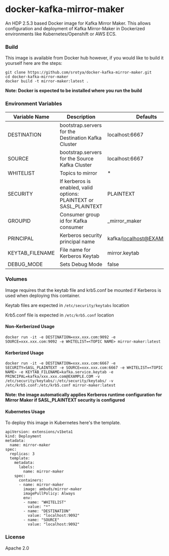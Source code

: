 # docker-kafka-mirror-maker

An HDP 2.5.3 based Docker image for Kafka Mirror Maker. This allows configuration and deployment of Kafka Mirror-Maker in Dockerized environments like Kubernetes/Openshift or AWS ECS.

### Build
This image is available from Docker hub however, if you would like to build it yourself here are the steps:

```
git clone https://github.com/srotya/docker-kafka-mirror-maker.git
cd docker-kafka-mirror-maker
docker build -t mirror-maker:latest .
```

**Note: Docker is expected to be installed where you run the build**

### Environment Variables
|    Variable Name    |                   Description                |   Defaults |
|---------------------|----------------------------------------------|------------|
|    DESTINATION      | bootstrap.servers for the Destination Kafka Cluster |localhost:6667|
|      SOURCE         | bootstrap.servers for the Source Kafka Cluster |localhost:6667|
|     WHITELIST       | Topics to mirror     | * |
|     SECURITY        | If kerberos is enabled, valid options: PLAINTEXT or SASL_PLAINTEXT | PLAINTEXT |
|     GROUPID         | Consumer group id for Kafka consumer | _mirror_maker |
|    PRINCIPAL        | Kerberos security principal name | kafka/localhost@EXAMPLE.COM |
|  KEYTAB_FILENAME    | File name for Kerberos Keytab | mirror.keytab |
|  DEBUG_MODE         | Sets Debug Mode | false |

### Volumes
Image requires that the keytab file and krb5.conf be mounted if Kerberos is used when deploying this container.

Keytab files are expected in ```/etc/security/keytabs``` location

Krb5.conf file is expected in ```/etc/krb5.conf``` location

#### Non-Kerberized Usage
```
docker run -it -e DESTINATION=xxx.xxx.com:9092 -e SOURCE=xxx.xxx.com:9092 -e WHITELIST=<TOPIC NAME> mirror-maker:latest
```

#### Kerberized Usage
```
docker run -it -e DESTINATION=xxx.xxx.com:6667 -e SECURITY=SASL_PLAINTEXT -e SOURCE=xxx.xxx.com:6667 -e WHITELIST=<TOPIC NAME> -e KEYTAB_FILENAME=kafka.service.keytab -e PRINCIPAL=kafka/xxx.xxx.com@EXAMPLE.COM -v /etc/security/keytabs/:/etc/security/keytabs/ -v /etc/krb5.conf:/etc/krb5.conf mirror-maker:latest
```

**Note: the image automatically applies Kerberos runtime configuration for Mirror Maker if SASL_PLAINTEXT security is configured**

#### Kubernetes Usage

To deploy this image in Kubernetes here's the template.

```
apiVersion: extensions/v1beta1
kind: Deployment
metadata:
  name: mirror-maker
spec:
  replicas: 3
  template:
    metadata:
      labels:
        name: mirror-maker
    spec:
      containers:
      - name: mirror-maker
        image: ambuds/mirror-maker
        imagePullPolicy: Always
        env:
        - name: "WHITELIST"
          value: "*"
        - name: "DESTINATION"
          value: "localhost:9092"
        - name: "SOURCE"
          value: "localhost:9092"
```

### License

Apache 2.0
